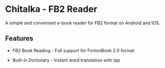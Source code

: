 # Chitalka - FB2 Reader

A simple and convenient e-book reader for FB2 format on Android and IOS.

## Features

- FB2 Book Reading - Full support for FictionBook 2.0 format

- Built-in Dictionary - Instant word translation with tap
